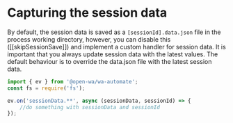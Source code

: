 # Capturing the session data

By default, the session data is saved as a `[sessionId].data.json` file in the process working directory, however, you can disable this ([[skipSessionSave]]) and implement a custom handler for session data. It is important that you always update session data with the latest values. The default behaviour is to override the data.json file with the latest session data.

```javascript
import { ev } from '@open-wa/wa-automate';
const fs = require('fs');

ev.on('sessionData.**', async (sessionData, sessionId) => {
    //do something with sessionData and sessionId
});
```
